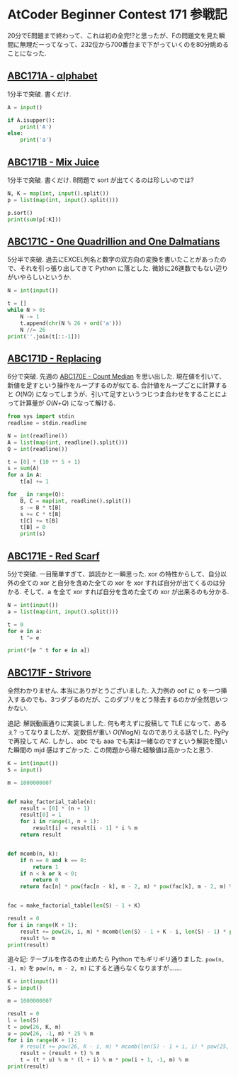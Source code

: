 # AtCoder Beginner Contest 171 参戦記

20分でE問題まで終わって、これは初の全完!?と思ったが、Fの問題文を見た瞬間に無理だーってなって、232位から700番台まで下がっていくのを80分眺めることになった.

## [ABC171A - αlphabet](https://atcoder.jp/contests/abc171/tasks/abc171_a)

1分半で突破. 書くだけ.

```python
A = input()

if A.isupper():
    print('A')
else:
    print('a')
```

## [ABC171B - Mix Juice](https://atcoder.jp/contests/abc171/tasks/abc171_b)

1分半で突破. 書くだけ. B問題で sort が出てくるのは珍しいのでは?

```python
N, K = map(int, input().split())
p = list(map(int, input().split()))

p.sort()
print(sum(p[:K]))
```

## [ABC171C - One Quadrillion and One Dalmatians](https://atcoder.jp/contests/abc171/tasks/abc171_c)

5分半で突破. 過去にEXCEL列名と数字の双方向の変換を書いたことがあったので、それを引っ張り出してきて Python に落とした. 微妙に26進数でもない辺りがいやらしいというか.

```python
N = int(input())

t = []
while N > 0:
    N -= 1
    t.append(chr(N % 26 + ord('a')))
    N //= 26
print(''.join(t[::-1]))
```

## [ABC171D - Replacing](https://atcoder.jp/contests/abc171/tasks/abc171_d)

6分で突破. 先週の [ABC170E - Count Median](https://atcoder.jp/contests/abc170/tasks/abc170_e) を思い出した. 現在値を引いて、新値を足すという操作をループするのが似てる. 合計値をループごとに計算すると *O*(*NQ*) になってしまうが、引いて足すというつじつま合わせをすることによって計算量が *O*(*N*+*Q*) になって解ける.

```python
from sys import stdin
readline = stdin.readline

N = int(readline())
A = list(map(int, readline().split()))
Q = int(readline())

t = [0] * (10 ** 5 + 1)
s = sum(A)
for a in A:
    t[a] += 1

for _ in range(Q):
    B, C = map(int, readline().split())
    s -= B * t[B]
    s += C * t[B]
    t[C] += t[B]
    t[B] = 0
    print(s)
```

## [ABC171E - Red Scarf](https://atcoder.jp/contests/abc171/tasks/abc171_e)

5分で突破. 一目簡単すぎて、誤読かと一瞬思った. xor の特性からして、自分以外の全ての xor と自分を含めた全ての xor を xor すれば自分が出てくるのは分かる. そして、a を全て xor すれば自分を含めた全ての xor が出来るのも分かる.

```python
N = int(input())
a = list(map(int, input().split()))

t = 0
for e in a:
    t ^= e

print(*[e ^ t for e in a])
```

## [ABC171F - Strivore](https://atcoder.jp/contests/abc171/tasks/abc171_f)

全然わかりません. 本当にありがとうございました. 入力例の oof に o を一つ挿入するのでも、3つダブるのだが、このダブリをどう除去するのかが全然思いつかない.

追記: 解説動画通りに実装しました. 何も考えずに投稿して TLE になって、あるぇ? ってなりましたが、定数倍が重い *O*(<i>N</i>log<i>N</i>) なのでありえる話でした. PyPy で再投して AC. しかし、abc でも aaa でも実は一緒なのですという解説を聞いた瞬間の mjd 感はすごかった. この問題から得た経験値は高かったと思う.

```python
K = int(input())
S = input()

m = 1000000007


def make_factorial_table(n):
    result = [0] * (n + 1)
    result[0] = 1
    for i in range(1, n + 1):
        result[i] = result[i - 1] * i % m
    return result


def mcomb(n, k):
    if n == 0 and k == 0:
        return 1
    if n < k or k < 0:
        return 0
    return fac[n] * pow(fac[n - k], m - 2, m) * pow(fac[k], m - 2, m) % m


fac = make_factorial_table(len(S) - 1 + K)

result = 0
for i in range(K + 1):
    result += pow(26, i, m) * mcomb(len(S) - 1 + K - i, len(S) - 1) * pow(25, K - i, m)
    result %= m
print(result)
```

追々記: テーブルを作るのを止めたら Python でもギリギリ通りました. `pow(n, -1, m)` を `pow(n, m - 2, m)` にすると通らなくなりますが…….

```python
K = int(input())
S = input()

m = 1000000007

result = 0
l = len(S)
t = pow(26, K, m)
u = pow(26, -1, m) * 25 % m
for i in range(K + 1):
    # result += pow(26, K - i, m) * mcomb(len(S) - 1 + i, i) * pow(25, i, m)
    result = (result + t) % m
    t = (t * u) % m * (l + i) % m * pow(i + 1, -1, m) % m
print(result)
```
